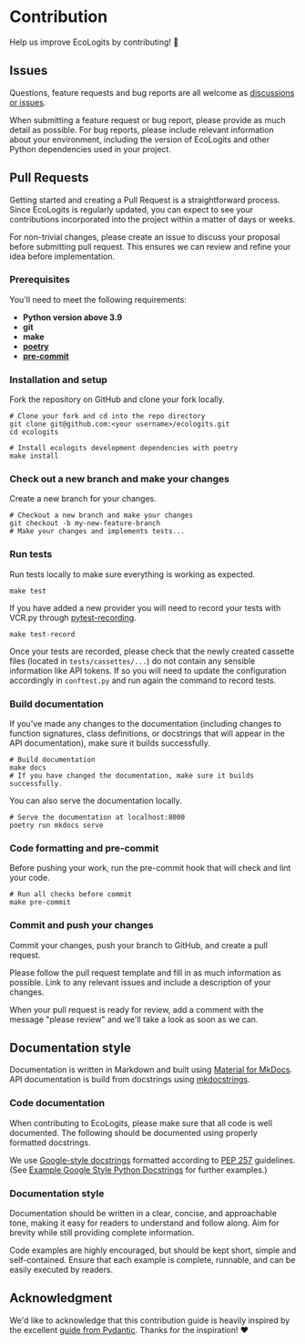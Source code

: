 # Contribution

Help us improve EcoLogits by contributing! :tada:

## Issues

Questions, feature requests and bug reports are all welcome as [discussions or issues](https://github.com/genai-impact/ecologits/issues/new/choose).

When submitting a feature request or bug report, please provide as much detail as possible. For bug reports, please include relevant information about your environment, including the version of EcoLogits and other Python dependencies used in your project.

## Pull Requests

Getting started and creating a Pull Request is a straightforward process. Since EcoLogits is regularly updated, you can expect to see your contributions incorporated into the project within a matter of days or weeks.

For non-trivial changes, please create an issue to discuss your proposal before submitting pull request. This ensures we can review and refine your idea before implementation.

### Prerequisites

You'll need to meet the following requirements:

- **Python version above 3.9**
- **git**
- **make**
- **[poetry](https://python-poetry.org/docs/#installation)**
- **[pre-commit](https://pre-commit.com/#install)**

### Installation and setup

Fork the repository on GitHub and clone your fork locally.

```shell
# Clone your fork and cd into the repo directory
git clone git@github.com:<your username>/ecologits.git
cd ecologits

# Install ecologits development dependencies with poetry
make install
```

### Check out a new branch and make your changes

Create a new branch for your changes.

```shell
# Checkout a new branch and make your changes
git checkout -b my-new-feature-branch
# Make your changes and implements tests...
```

### Run tests

Run tests locally to make sure everything is working as expected.

```shell
make test
```

If you have added a new provider you will need to record your tests with VCR.py through [pytest-recording](https://github.com/kiwicom/pytest-recording).

```shell
make test-record
```

Once your tests are recorded, please check that the newly created cassette files (located in `tests/cassettes/...`) do not contain any sensible information like API tokens. If so you will need to update the configuration accordingly in `conftest.py` and run again the command to record tests.

### Build documentation

If you've made any changes to the documentation (including changes to function signatures, class definitions, or docstrings that will appear in the API documentation), make sure it builds successfully.

```shell
# Build documentation
make docs
# If you have changed the documentation, make sure it builds successfully.
```

You can also serve the documentation locally.

```shell
# Serve the documentation at localhost:8000
poetry run mkdocs serve
```

### Code formatting and pre-commit

Before pushing your work, run the pre-commit hook that will check and lint your code.

```shell
# Run all checks before commit
make pre-commit
```

### Commit and push your changes

Commit your changes, push your branch to GitHub, and create a pull request.

Please follow the pull request template and fill in as much information as possible. Link to any relevant issues and include a description of your changes.

When your pull request is ready for review, add a comment with the message "please review" and we'll take a look as soon as we can.

## Documentation style

Documentation is written in Markdown and built using [Material for MkDocs](https://squidfunk.github.io/mkdocs-material/). API documentation is build from docstrings using [mkdocstrings](https://mkdocstrings.github.io/).

### Code documentation

When contributing to EcoLogits, please make sure that all code is well documented. The following should be documented using properly formatted docstrings.

We use [Google-style docstrings](https://google.github.io/styleguide/pyguide.html#38-comments-and-docstrings) formatted according to [PEP 257](https://peps.python.org/pep-0257/) guidelines. (See [Example Google Style Python Docstrings](https://sphinxcontrib-napoleon.readthedocs.io/en/latest/example_google.html) for further examples.)

### Documentation style

Documentation should be written in a clear, concise, and approachable tone, making it easy for readers to understand and follow along. Aim for brevity while still providing complete information.

Code examples are highly encouraged, but should be kept short, simple and self-contained. Ensure that each example is complete, runnable, and can be easily executed by readers.

## Acknowledgment

We'd like to acknowledge that this contribution guide is heavily inspired by the excellent [guide from Pydantic](https://docs.pydantic.dev/latest/contributing/). Thanks for the inspiration! :heart:
